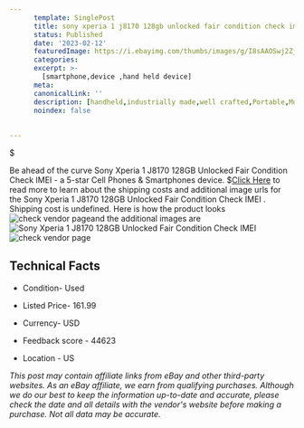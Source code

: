 ```yaml
---
      template: SinglePost
      title: sony xperia 1 j8170 128gb unlocked fair condition check imei 
      status: Published
      date: '2023-02-12'
      featuredImage: https://i.ebayimg.com/thumbs/images/g/I8sAAOSwj2Zj47vV/s-l225.jpg
      categories: 
      excerpt: >-
        [smartphone,device ,hand held device]
      meta:
      canonicalLink: ''
      description: [handheld,industrially made,well crafted,Portable,Mobile,Compact,Convenient,Lightweight,Maneuverable,Man-portable,Miniature,Carriable,Hand-held,Light,Holdable,Transportable,Mobile device,Pocket-sized,On-the-go,Wireless,Cordless,Compact size,Convenient size, smartphone,device ,hand held device]
      noindex: false
      
        
---
```

$

Be ahead of the curve Sony Xperia 1 J8170 128GB Unlocked Fair Condition Check IMEI  - a 5-star Cell Phones & Smartphones device.
$[Click Here](https://www.ebay.com/itm/374502869075?hash=item57321c4853%3Ag%3AI8sAAOSwj2Zj47vV&mkevt=1&mkcid=1&mkrid=711-53200-19255-0&campid=%253CePNCampaignId%253E&customid=%253CreferenceId%253E&toolid=10049) to read more to learn about the shipping costs and additional image urls for the Sony Xperia 1 J8170 128GB Unlocked Fair Condition Check IMEI . Shipping cost is undefined. Here is how the product looks ![check vendor page](https://i.ebayimg.com/thumbs/images/g/I8sAAOSwj2Zj47vV/s-l225.jpg)and the additional images are![Sony Xperia 1 J8170 128GB Unlocked Fair Condition Check IMEI ](https://i.ebayimg.com/images/g/I8sAAOSwj2Zj47vV/s-l1600.jpg)![check vendor page](https://origin-galleryplus.ebayimg.com/ws/web/374502869075_2_0_1/225x225.jpg,https://origin-galleryplus.ebayimg.com/ws/web/374502869075_3_0_1/225x225.jpg,https://origin-galleryplus.ebayimg.com/ws/web/374502869075_4_0_1/225x225.jpg,https://origin-galleryplus.ebayimg.com/ws/web/374502869075_5_0_1/225x225.jpg,https://origin-galleryplus.ebayimg.com/ws/web/374502869075_6_0_1/225x225.jpg,https://origin-galleryplus.ebayimg.com/ws/web/374502869075_7_0_1/225x225.jpg,https://origin-galleryplus.ebayimg.com/ws/web/374502869075_8_0_1/225x225.jpg)



 ## Technical Facts 



     
      

 - Condition- Used 


      

 - Listed Price- 161.99 


      

 - Currency- USD 


      

 - Feedback score - 44623 


      

 - Location - US 


      
      

 *_This post may contain affiliate links from eBay and other third-party websites. As an eBay affiliate, we earn from qualifying purchases. Although we do our best to keep the information up-to-date and accurate, please check the date and all details with the vendor's website before making a purchase. Not all data may be accurate._*






